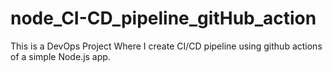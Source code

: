 # node_CI-CD_pipeline_gitHub_action
This is a DevOps Project Where I create CI/CD pipeline using github actions of a simple Node.js app.
